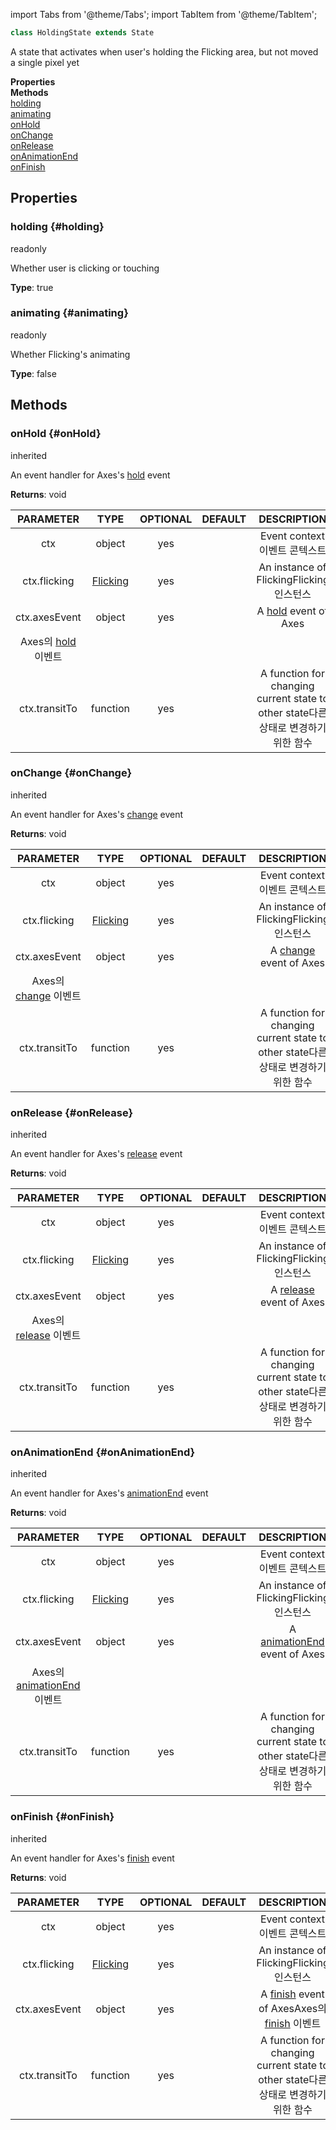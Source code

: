 import Tabs from '@theme/Tabs';
import TabItem from '@theme/TabItem';

```ts
class HoldingState extends State
```
A state that activates when user's holding the Flicking area, but not moved a single pixel yet

<div className="container">
    <div className="row mb-2"><div className="col col--6"><strong>Properties</strong></div><div className="col col--6"><strong>Methods</strong></div></div>
    <div className="row"><div className="col col--6"><a href="#holding">holding</a><br/><a href="#animating">animating</a></div><div className="col col--6"><a href="#onHold">onHold</a><br/><a href="#onChange">onChange</a><br/><a href="#onRelease">onRelease</a><br/><a href="#onAnimationEnd">onAnimationEnd</a><br/><a href="#onFinish">onFinish</a></div></div>
  </div>



## Properties

### holding {#holding}
<div className="bulma-tags">

<span className="bulma-tag is-info">readonly</span>


</div>

Whether user is clicking or touching

**Type**: true











### animating {#animating}
<div className="bulma-tags">

<span className="bulma-tag is-info">readonly</span>


</div>

Whether Flicking's animating

**Type**: false











## Methods

### onHold {#onHold}
<div className="bulma-tags">


<span className="bulma-tag is-danger">inherited</span>

</div>

An event handler for Axes's [hold](https://naver.github.io/egjs-axes/release/latest/doc/eg.Axes.html#event-hold) event



**Returns**: void


|PARAMETER|TYPE|OPTIONAL|DEFAULT|DESCRIPTION|
|:---:|:---:|:---:|:---:|:---:|
|ctx|object|yes||Event context<ko>이벤트 콘텍스트</ko>|
|ctx.flicking|[Flicking](Flicking)|yes||An instance of Flicking<ko>Flicking 인스턴스</ko>|
|ctx.axesEvent|object|yes||A [hold](https://naver.github.io/egjs-axes/release/latest/doc/eg.Axes.html#event-hold) event of Axes
<ko>Axes의 [hold](https://naver.github.io/egjs-axes/release/latest/doc/eg.Axes.html#event-hold) 이벤트</ko>|
|ctx.transitTo|function|yes||A function for changing current state to other state<ko>다른 상태로 변경하기 위한 함수</ko>|







### onChange {#onChange}
<div className="bulma-tags">


<span className="bulma-tag is-danger">inherited</span>

</div>

An event handler for Axes's [change](https://naver.github.io/egjs-axes/release/latest/doc/eg.Axes.html#event-change) event



**Returns**: void


|PARAMETER|TYPE|OPTIONAL|DEFAULT|DESCRIPTION|
|:---:|:---:|:---:|:---:|:---:|
|ctx|object|yes||Event context<ko>이벤트 콘텍스트</ko>|
|ctx.flicking|[Flicking](Flicking)|yes||An instance of Flicking<ko>Flicking 인스턴스</ko>|
|ctx.axesEvent|object|yes||A [change](https://naver.github.io/egjs-axes/release/latest/doc/eg.Axes.html#event-change) event of Axes
<ko>Axes의 [change](https://naver.github.io/egjs-axes/release/latest/doc/eg.Axes.html#event-change) 이벤트</ko>|
|ctx.transitTo|function|yes||A function for changing current state to other state<ko>다른 상태로 변경하기 위한 함수</ko>|







### onRelease {#onRelease}
<div className="bulma-tags">


<span className="bulma-tag is-danger">inherited</span>

</div>

An event handler for Axes's [release](https://naver.github.io/egjs-axes/release/latest/doc/eg.Axes.html#event-release) event



**Returns**: void


|PARAMETER|TYPE|OPTIONAL|DEFAULT|DESCRIPTION|
|:---:|:---:|:---:|:---:|:---:|
|ctx|object|yes||Event context<ko>이벤트 콘텍스트</ko>|
|ctx.flicking|[Flicking](Flicking)|yes||An instance of Flicking<ko>Flicking 인스턴스</ko>|
|ctx.axesEvent|object|yes||A [release](https://naver.github.io/egjs-axes/release/latest/doc/eg.Axes.html#event-release) event of Axes
<ko>Axes의 [release](https://naver.github.io/egjs-axes/release/latest/doc/eg.Axes.html#event-release) 이벤트</ko>|
|ctx.transitTo|function|yes||A function for changing current state to other state<ko>다른 상태로 변경하기 위한 함수</ko>|







### onAnimationEnd {#onAnimationEnd}
<div className="bulma-tags">


<span className="bulma-tag is-danger">inherited</span>

</div>

An event handler for Axes's [animationEnd](https://naver.github.io/egjs-axes/release/latest/doc/eg.Axes.html#event-animationEnd) event



**Returns**: void


|PARAMETER|TYPE|OPTIONAL|DEFAULT|DESCRIPTION|
|:---:|:---:|:---:|:---:|:---:|
|ctx|object|yes||Event context<ko>이벤트 콘텍스트</ko>|
|ctx.flicking|[Flicking](Flicking)|yes||An instance of Flicking<ko>Flicking 인스턴스</ko>|
|ctx.axesEvent|object|yes||A [animationEnd](https://naver.github.io/egjs-axes/release/latest/doc/eg.Axes.html#event-animationEnd) event of Axes
<ko>Axes의 [animationEnd](https://naver.github.io/egjs-axes/release/latest/doc/eg.Axes.html#event-animationEnd) 이벤트</ko>|
|ctx.transitTo|function|yes||A function for changing current state to other state<ko>다른 상태로 변경하기 위한 함수</ko>|







### onFinish {#onFinish}
<div className="bulma-tags">


<span className="bulma-tag is-danger">inherited</span>

</div>

An event handler for Axes's [finish](https://naver.github.io/egjs-axes/release/latest/doc/eg.Axes.html#event-finish) event



**Returns**: void


|PARAMETER|TYPE|OPTIONAL|DEFAULT|DESCRIPTION|
|:---:|:---:|:---:|:---:|:---:|
|ctx|object|yes||Event context<ko>이벤트 콘텍스트</ko>|
|ctx.flicking|[Flicking](Flicking)|yes||An instance of Flicking<ko>Flicking 인스턴스</ko>|
|ctx.axesEvent|object|yes||A [finish](https://naver.github.io/egjs-axes/release/latest/doc/eg.Axes.html#event-finish) event of Axes<ko>Axes의 [finish](https://naver.github.io/egjs-axes/release/latest/doc/eg.Axes.html#event-finish) 이벤트</ko>|
|ctx.transitTo|function|yes||A function for changing current state to other state<ko>다른 상태로 변경하기 위한 함수</ko>|








